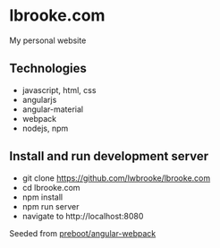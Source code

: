 # lbrooke.com

My personal website

## Technologies

- javascript, html, css
- angularjs
- angular-material
- webpack
- nodejs, npm

## Install and run development server

- git clone https://github.com/lwbrooke/lbrooke.com
- cd lbrooke.com
- npm install
- npm run server
- navigate to http://localhost:8080

Seeded from [preboot/angular-webpack](https://github.com/preboot/angular-webpack)
